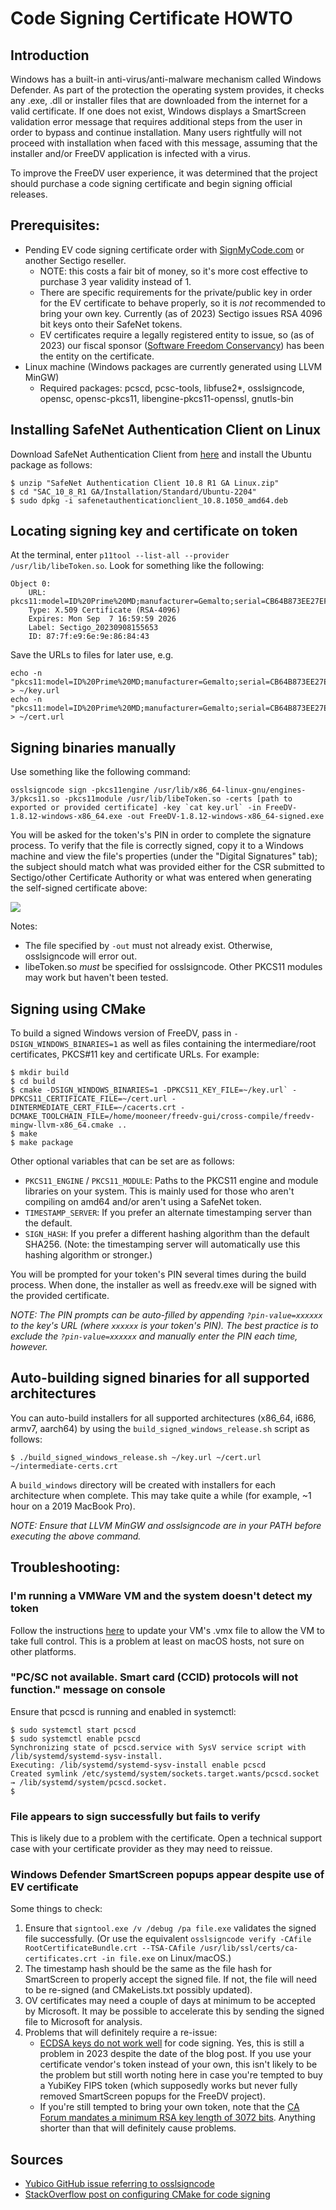 # Code Signing Certificate HOWTO

## Introduction

Windows has a built-in anti-virus/anti-malware mechanism called Windows Defender. As part of the protection the operating system provides,
it checks any .exe, .dll or installer files that are downloaded from the internet for a valid certificate. If one does not exist, Windows
displays a SmartScreen validation error message that requires additional steps from the user in order to bypass and continue installation.
Many users rightfully will not proceed with installation when faced with this message, assuming that the installer and/or FreeDV application
is infected with a virus.

To improve the FreeDV user experience, it was determined that the project should purchase a code signing certificate and begin signing
official releases.

## Prerequisites:

* Pending EV code signing certificate order with [SignMyCode.com](https://signmycode.com) or another Sectigo reseller.
    * NOTE: this costs a fair bit of money, so it's more cost effective to purchase 3 year validity instead of 1.
    * There are specific requirements for the private/public key in order for the EV certificate to behave properly, so it is *not* recommended to bring your own key. Currently (as of 2023) Sectigo issues RSA 4096 bit keys onto their SafeNet tokens.
    * EV certificates require a legally registered entity to issue, so (as of 2023) our fiscal sponsor ([Software Freedom Conservancy](https://sfconservancy.org/)) has been the entity on the certificate.
* Linux machine (Windows packages are currently generated using LLVM MinGW)
    * Required packages: pcscd, pcsc-tools, libfuse2*, osslsigncode, opensc, opensc-pkcs11, libengine-pkcs11-openssl, gnutls-bin

## Installing SafeNet Authentication Client on Linux

Download SafeNet Authentication Client from [here](https://comodoca.my.salesforce.com/sfc/p/1N000002Ljih/a/3l000000GBKA/jByoGtRgjuh1HrkxbtiH5QE2asIHbqCTQJcCLBqd8.o) and install the Ubuntu package as follows:

```
$ unzip "SafeNet Authentication Client 10.8 R1 GA Linux.zip"
$ cd "SAC_10_8_R1 GA/Installation/Standard/Ubuntu-2204"
$ sudo dpkg -i safenetauthenticationclient_10.8.1050_amd64.deb
```

## Locating signing key and certificate on token

At the terminal, enter `p11tool --list-all --provider /usr/lib/libeToken.so`. Look for something 
like the following:

```
Object 0:
	URL: pkcs11:model=ID%20Prime%20MD;manufacturer=Gemalto;serial=CB64B873EE27EF1B;token=Software%20Freedom%20Conservancy%2C%20In;id=%87%7F%E9%6E%9E%86%84%43;object=Sectigo_20230908155653;type=cert
	Type: X.509 Certificate (RSA-4096)
	Expires: Mon Sep  7 16:59:59 2026
	Label: Sectigo_20230908155653
	ID: 87:7f:e9:6e:9e:86:84:43
```

Save the URLs to files for later use, e.g.

```
echo -n "pkcs11:model=ID%20Prime%20MD;manufacturer=Gemalto;serial=CB64B873EE27EF1B;token=Software%20Freedom%20Conservancy%2C%20In;id=%87%7F%E9%6E%9E%86%84%43;type=private" > ~/key.url
echo -n "pkcs11:model=ID%20Prime%20MD;manufacturer=Gemalto;serial=CB64B873EE27EF1B;token=Software%20Freedom%20Conservancy%2C%20In;id=%87%7F%E9%6E%9E%86%84%43;object=Sectigo_20230908155653;type=cert" > ~/cert.url
```

## Signing binaries manually

Use something like the following command:

```
osslsigncode sign -pkcs11engine /usr/lib/x86_64-linux-gnu/engines-3/pkcs11.so -pkcs11module /usr/lib/libeToken.so -certs [path to exported or provided certificate] -key `cat key.url` -in FreeDV-1.8.12-windows-x86_64.exe -out FreeDV-1.8.12-windows-x86_64-signed.exe
```

You will be asked for the token's's PIN in order to complete the signature process. To verify that the file is correctly signed, copy it to a Windows machine and view the file's properties (under the "Digital Signatures" tab); the subject should match what was provided either for the CSR submitted to Sectigo/other Certificate Authority or what was entered when generating the self-signed certificate above:

![](./doc/digitally-signed.png)

Notes:

* The file specified by `-out` must not already exist. Otherwise, osslsigncode will error out.
* libeToken.so *must* be specified for osslsigncode. Other PKCS11 modules may work but haven't been tested.

## Signing using CMake

To build a signed Windows version of FreeDV, pass in `-DSIGN_WINDOWS_BINARIES=1` as well as files containing the intermediare/root certificates, PKCS#11 key and certificate URLs. For example:

```
$ mkdir build
$ cd build
$ cmake -DSIGN_WINDOWS_BINARIES=1 -DPKCS11_KEY_FILE=~/key.url` -DPKCS11_CERTIFICATE_FILE=~/cert.url -DINTERMEDIATE_CERT_FILE=~/cacerts.crt -DCMAKE_TOOLCHAIN_FILE=/home/mooneer/freedv-gui/cross-compile/freedv-mingw-llvm-x86_64.cmake ..
$ make
$ make package
```

Other optional variables that can be set are as follows:

* `PKCS11_ENGINE` / `PKCS11_MODULE`: Paths to the PKCS11 engine and module libraries on your system. This is mainly used for those who aren't compiling on amd64 and/or aren't using a SafeNet token.
* `TIMESTAMP_SERVER`: If you prefer an alternate timestamping server than the default.
* `SIGN_HASH`: If you prefer a different hashing algorithm than the default SHA256. (Note: the timestamping server will automatically use this hashing algorithm or stronger.)

You will be prompted for your token's PIN several times during the build process. When done, the installer as well as freedv.exe will be signed with the provided certificate.

*NOTE: The PIN prompts can be auto-filled by appending `?pin-value=xxxxxx` to the key's URL (where `xxxxxx` is your token's PIN). The best practice is to exclude the `?pin-value=xxxxxx` and manually enter the PIN each time, however.*

## Auto-building signed binaries for all supported architectures

You can auto-build installers for all supported architectures (x86_64, i686, armv7, aarch64)
by using the `build_signed_windows_release.sh` script as follows:

```
$ ./build_signed_windows_release.sh ~/key.url ~/cert.url ~/intermediate-certs.crt
```

A `build_windows` directory will be created with installers for each architecture
when complete. This may take quite a while (for example, ~1 hour on a 2019 MacBook Pro).

*NOTE: Ensure that LLVM MinGW and osslsigncode are in your PATH before executing the above command.*

## Troubleshooting:

### I'm running a VMWare VM and the system doesn't detect my token 

Follow the instructions [here](https://support.yubico.com/hc/en-us/articles/360013647640-Troubleshooting-Device-Passthrough-with-VMware-Workstation-and-VMware-Fusion) to update your VM's .vmx file to allow the VM to take full control. This is a problem at least on macOS hosts, not sure on other platforms.

### "PC/SC not available. Smart card (CCID) protocols will not function." message on console

Ensure that pcscd is running and enabled in systemctl:

```
$ sudo systemctl start pcscd
$ sudo systemctl enable pcscd
Synchronizing state of pcscd.service with SysV service script with /lib/systemd/systemd-sysv-install.
Executing: /lib/systemd/systemd-sysv-install enable pcscd
Created symlink /etc/systemd/system/sockets.target.wants/pcscd.socket → /lib/systemd/system/pcscd.socket.
$
```

### File appears to sign successfully but fails to verify

This is likely due to a problem with the certificate. Open a technical support case with your certificate 
provider as they may need to reissue.

### Windows Defender SmartScreen popups appear despite use of EV certificate

Some things to check:

1. Ensure that `signtool.exe /v /debug /pa file.exe` validates the signed file successfully. (Or use the equivalent `osslsigncode verify -CAfile RootCertificateBundle.crt --TSA-CAfile /usr/lib/ssl/certs/ca-certificates.crt -in file.exe` on Linux/macOS.)
2. The timestamp hash should be the same as the file hash for SmartScreen to properly accept the signed file. If not, the file will need to be re-signed (and CMakeLists.txt possibly updated).
3. OV certificates may need a couple of days at minimum to be accepted by Microsoft. It may be possible to accelerate this by sending the signed file to Microsoft for analysis.
4. Problems that will definitely require a re-issue:
    * [ECDSA keys do not work well](https://vcsjones.dev/authenticode-and-ecc/) for code signing. Yes, this is still a problem in 2023 despite the date of the blog post. If you use your certificate vendor's token instead of your own, this isn't likely to be the problem but still worth noting here in case you're tempted to buy a YubiKey FIPS token (which supposedly works but never fully removed SmartScreen popups for the FreeDV project).
    * If you're still tempted to bring your own token, note that the [CA Forum mandates a minimum RSA key length of 3072 bits](https://knowledge.digicert.com/alerts/code-signing-new-minimum-rsa-keysize.html). Anything shorter than that will definitely cause problems.

## Sources

* [Yubico GitHub issue referring to osslsigncode](https://github.com/Yubico/yubico-piv-tool/issues/21)
* [StackOverflow post on configuring CMake for code signing](https://stackoverflow.com/questions/72504366/how-to-sign-windows-binaries-and-nsis-installers-when-building-with-cmake-cpac)
